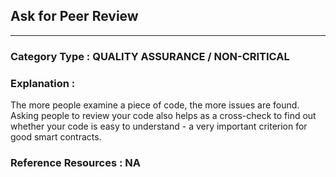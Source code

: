 ##  Ask for Peer Review
   



---

### **Category Type** : QUALITY ASSURANCE / NON-CRITICAL


### **Explanation** : 

The more people examine a piece of code, the more issues are found. Asking people to review your code also helps as a cross-check
to find out whether your code is easy to understand - a very important criterion for good smart contracts.




### **Reference Resources** : NA
 